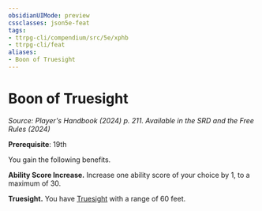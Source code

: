 ```yaml
---
obsidianUIMode: preview
cssclasses: json5e-feat
tags:
- ttrpg-cli/compendium/src/5e/xphb
- ttrpg-cli/feat
aliases:
- Boon of Truesight
---
```

# Boon of Truesight
*Source: Player's Handbook (2024) p. 211. Available in the <span title='Systems Reference Document (5.2)'>SRD</span> and the Free Rules (2024)*  

**Prerequisite**: 19th

You gain the following benefits.

**Ability Score Increase.** Increase one ability score of your choice by 1, to a maximum of 30.

**Truesight.** You have [Truesight](/3-Mechanics/CLI/senses.md#Truesight) with a range of 60 feet.